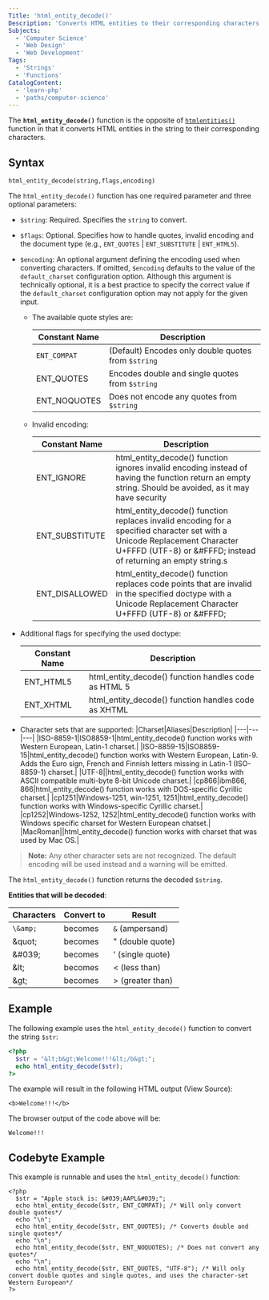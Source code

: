```yaml
---
Title: 'html_entity_decode()'
Description: 'Converts HTML entities to their corresponding characters.'
Subjects:
  - 'Computer Science'
  - 'Web Design'
  - 'Web Development'
Tags:
  - 'Strings'
  - 'Functions'
CatalogContent:
  - 'learn-php'
  - 'paths/computer-science'
---
```


The **`html_entity_decode()`** function is the opposite of [`htmlentities()`](https://www.codecademy.com/resources/docs/php/string-functions/html-entities) function in that it converts HTML entities in the string to their corresponding characters.

## Syntax

```pseudo
html_entity_decode(string,flags,encoding)
```

The `html_entity_decode()` function has one required parameter and three optional parameters:

- `$string`: Required. Specifies the `string` to convert.
- `$flags`: Optional. Specifies how to handle quotes, invalid encoding and the document type (e.g., `ENT_QUOTES` | `ENT_SUBSTITUTE` | `ENT_HTML5`).
- `$encoding`: An optional argument defining the encoding used when converting characters. If omitted, `$encoding` defaults to the value of the `default_charset` configuration option. Although this argument is technically optional, it is a best practice to specify the correct value if the `default_charset` configuration option may not apply for the given input.

  - The available quote styles are:

    | Constant Name | Description|
    | ------------- | ----------------------------------- |
    | `ENT_COMPAT`    | (Default) Encodes only double quotes from `$string`|
    | ENT_QUOTES    | Encodes double and single quotes from `$string`   |
    | ENT_NOQUOTES  | Does not encode any quotes from `$string`|

  - Invalid encoding:

    | Constant Name  | Description |
    |---|---|                                                                                                                                    
    | ENT_IGNORE| html_entity_decode() function ignores invalid encoding instead of having the function return an empty string. Should be avoided, as it may have security|                        
    | ENT_SUBSTITUTE | html_entity_decode() function replaces invalid encoding for a specified character set with a Unicode Replacement Character U+FFFD (UTF-8) or &#FFFD; instead of returning an empty string.s |
    | ENT_DISALLOWED | html_entity_decode() function replaces code points that are invalid in the specified doctype with a Unicode Replacement Character U+FFFD (UTF-8) or &#FFFD;|

 - Additional flags for specifying the used doctype:

    | Constant Name | Description|
    | ------------- | --------------------------------- |
    | ENT_HTML5     | html_entity_decode() function handles code as HTML 5|
    | ENT_XHTML     | html_entity_decode() function handles code as XHTML|

  - Character sets that are supported:
    |Charset|Aliases|Description|
    |---|---|---|
    |ISO-8859-1|ISO8859-1|html_entity_decode() function works with Western European, Latin-1 charset.|
    |ISO-8859-15|ISO8859-15|html_entity_decode() function works with Western European, Latin-9. Adds the Euro sign, French and Finnish letters missing in Latin-1 (ISO-8859-1) charset.|
    |UTF-8||html_entity_decode() function works with ASCII compatible multi-byte 8-bit Unicode charset.|
    |cp866|ibm866, 866|html_entity_decode() function works with DOS-specific Cyrillic charset.|
    |cp1251|Windows-1251, win-1251, 1251|html_entity_decode() function works with Windows-specific Cyrillic charset.|
    |cp1252|Windows-1252, 1252|html_entity_decode() function works with Windows specific charset for Western European chatset.|
    |MacRoman||html_entity_decode() function works with charset that was used by Mac OS.|

 > **Note:** Any other character sets are not recognized. The default encoding will be used instead and a warning will be emitted.

The `html_entity_decode()` function returns the decoded `$string`.

**Entities that will be decoded**:

|Characters|Convert to|Result|
|---|---|---|
|`\&amp;`|becomes|`&` (ampersand)|
|\&quot;|becomes|" (double quote)|
|\&#039;|becomes|' (single quote)|
|\&lt;|becomes|< (less than)|
|\&gt;|becomes|> (greater than)|

## Example

The following example uses the `html_entity_decode()` function to convert the string `$str`:

```php
<?php
  $str = "&lt;b&gt;Welcome!!!&lt;/b&gt;";
  echo html_entity_decode($str);
?>
```

The example will result in the following HTML output (View Source):

```shell
<b>Welcome!!!</b>
```

The browser output of the code above will be:

```shell
Welcome!!!
```

## Codebyte Example

This example is runnable and uses the `html_entity_decode()` function:

```codebyte/php
<?php
  $str = "Apple stock is: &#039;AAPL&#039;";
  echo html_entity_decode($str, ENT_COMPAT); /* Will only convert double quotes*/
  echo "\n";
  echo html_entity_decode($str, ENT_QUOTES); /* Converts double and single quotes*/
  echo "\n";
  echo html_entity_decode($str, ENT_NOQUOTES); /* Does not convert any quotes*/
  echo "\n";
  echo html_entity_decode($str, ENT_QUOTES, "UTF-8"); /* Will only convert double quotes and single quotes, and uses the character-set Western European*/
?>
```
